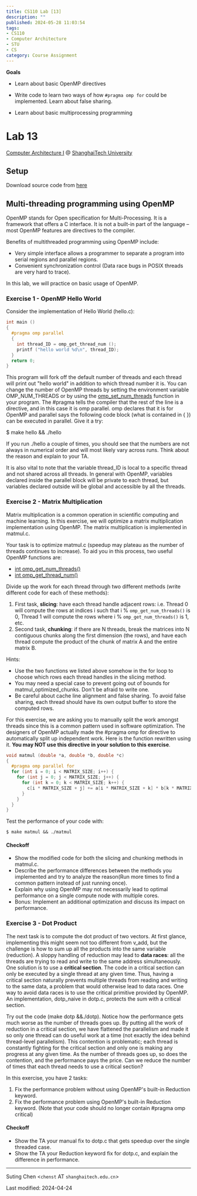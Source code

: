 ```yaml
---
title: CS110 Lab [13]
description: ""
published: 2024-05-28 11:03:54
tags:
- CS110
- Computer Architecture
- STU
- CS
category: Course Assignment
---
```



**Goals**

- Learn about basic OpenMP directives

- Write code to learn two ways of how `#pragma omp for` could be implemented. Learn about false sharing.

- Learn about basic multiprocessing programming


<!--more-->

# Lab 13

[Computer Architecture I](https://toast-lab.sist.shanghaitech.edu.cn/courses/CS110@ShanghaiTech/Spring-2024/index.html) @ [ShanghaiTech University](https://www.shanghaitech.edu.cn/)  


## Setup

Download source code from [here](https://toast-lab.sist.shanghaitech.edu.cn/courses/CS110@ShanghaiTech/Spring-2024/labs/Lab13/lab13.tar)

## Multi-threading programming using OpenMP

OpenMP stands for Open specification for Multi-Processing. It is a framework that offers a C interface. It is not a built-in part of the language – most OpenMP features are directives to the compiler.

Benefits of multithreaded programming using OpenMP include:

- Very simple interface allows a programmer to separate a program into serial regions and parallel regions.
- Convenient synchronization control (Data race bugs in POSIX threads are very hard to trace).

In this lab, we will practice on basic usage of OpenMP.

### Exercise 1 - OpenMP Hello World

Consider the implementation of Hello World (hello.c):
```c
int main ()
{
  #pragma omp parallel
  {
    int thread_ID = omp_get_thread_num ();
    printf ("hello world %d\n", thread_ID);
  }
  return 0;
}
```
This program will fork off the default number of threads and each thread will print out "hello world" in addition to which thread number it is. You can change the number of OpenMP threads by setting the environment variable OMP_NUM_THREADS or by using the [omp_set_num_threads](https://gcc.gnu.org/onlinedocs/libgomp/omp_005fset_005fnum_005fthreads.html) function in your program. The #pragma tells the compiler that the rest of the line is a directive, and in this case it is omp parallel. omp declares that it is for OpenMP and parallel says the following code block (what is contained in { }) can be executed in parallel. Give it a try:

$ make hello && ./hello

If you run ./hello a couple of times, you should see that the numbers are not always in numerical order and will most likely vary across runs. Think about the reason and explain to your TA.

It is also vital to note that the variable thread_ID is local to a specific thread and not shared across all threads. In general with OpenMP, variables declared inside the parallel block will be private to each thread, but variables declared outside will be global and accessible by all the threads.

### Exercise 2 - Matrix Multiplication

Matrix multiplication is a common operation in scientific computing and machine learning. In this exercise, we will optimize a matrix multiplication implementation using OpenMP. The matrix multiplication is implemented in matmul.c.

Your task is to optimize matmul.c (speedup may plateau as the number of threads continues to increase). To aid you in this process, two useful OpenMP functions are:

- [int omp_get_num_threads()](https://gcc.gnu.org/onlinedocs/libgomp/omp_005fget_005fnum_005fthreads.html)
- [int omp_get_thread_num()](https://gcc.gnu.org/onlinedocs/libgomp/omp_005fget_005fthread_005fnum.html)

Divide up the work for each thread through two different methods (write different code for each of these methods):

1. First task, **slicing**: have each thread handle adjacent rows: i.e. Thread 0 will compute the rows at indices i such that i \% `omp_get_num_threads()` is 0, Thread 1 will compute the rows where i \% `omp_get_num_threads()` is 1, etc.
2. Second task, **chunking**: if there are N threads, break the matrices into N contiguous chunks along the first dimension (the rows), and have each thread compute the product of the chunk of matrix A and the entire matrix B.

Hints:

- Use the two functions we listed above somehow in the for loop to choose which rows each thread handles in the slicing method.
- You may need a special case to prevent going out of bounds for matmul_optimized_chunks. Don't be afraid to write one.
- Be careful about cache line alignment and false sharing. To avoid false sharing, each thread should have its own output buffer to store the computed rows.

For this exercise, we are asking you to manually split the work amongst threads since this is a common pattern used in software optimization. The designers of OpenMP actually made the #pragma omp for directive to automatically split up independent work. Here is the function rewritten using it. **You may NOT use this directive in your solution to this exercise**.

```c
void matmul (double *a, double *b, double *c)
{
  #pragma omp parallel for 
  for (int i = 0; i < MATRIX_SIZE; i++) {
    for (int j = 0; j < MATRIX_SIZE; j++) {
      for (int k = 0; k < MATRIX_SIZE; k++) {
        c[i * MATRIX_SIZE + j] += a[i * MATRIX_SIZE + k] * b[k * MATRIX_SIZE + j];
      }
    }
  }
}
```

Test the performance of your code with:
```
$ make matmul && ./matmul
```
#### Checkoff

- Show the modified code for both the slicing and chunking methods in matmul.c.
- Describe the performance differences between the methods you implemented and try to analyze the reason(Run more times to find a common pattern instead of just running once).
- Explain why using OpenMP may not necessarily lead to optimal performance on a single compute node with multiple cores.
- Bonus: Implement an additional optimization and discuss its impact on performance.

### Exercise 3 - Dot Product

The next task is to compute the dot product of two vectors. At first glance, implementing this might seem not too different from v_add, but the challenge is how to sum up all the products into the same variable (reduction). A sloppy handling of reduction may lead to **data races**: all the threads are trying to read and write to the same address simultaneously. One solution is to use a **critical section**. The code in a critical section can only be executed by a single thread at any given time. Thus, having a critical section naturally prevents multiple threads from reading and writing to the same data, a problem that would otherwise lead to data races. One way to avoid data races is to use the critical primitive provided by OpenMP. An implementation, dotp_naive in dotp.c, protects the sum with a critical section.

Try out the code (make dotp &&./dotp). Notice how the performance gets much worse as the number of threads goes up. By putting all the work of reduction in a critical section, we have flattened the parallelism and made it so only one thread can do useful work at a time (not exactly the idea behind thread-level parallelism). This contention is problematic; each thread is constantly fighting for the critical section and only one is making any progress at any given time. As the number of threads goes up, so does the contention, and the performance pays the price. Can we reduce the number of times that each thread needs to use a critical section?

In this exercise, you have 2 tasks:

1. Fix the performance problem without using OpenMP's built-in Reduction keyword.
2. Fix the performance problem using OpenMP's built-in Reduction keyword. (Note that your code should no longer contain #pragma omp critical)

#### Checkoff

- Show the TA your manual fix to dotp.c that gets speedup over the single threaded case.
- Show the TA your Reduction keyword fix for dotp.c, and explain the difference in performance.

---

Suting Chen <`chenst` AT `shanghaitech.edu.cn`>  

  
Last modified: 2024-04-24